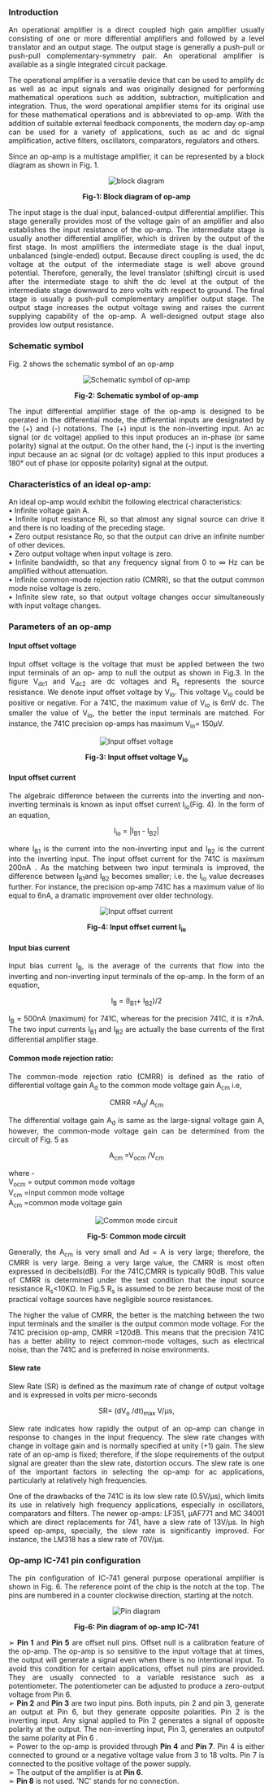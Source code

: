 ### **Introduction**

 <div style="text-align:justify"> 
An operational amplifier is a direct coupled high gain amplifier usually consisting of one or more differential amplifiers and followed by a level translator and an output stage. The output stage is generally a push-pull or push-pull complementary-symmetry pair. An operational amplifier is available as a single integrated circuit package.

The operational amplifier is a versatile device that can be used to amplify dc as well as ac input signals and was originally designed for performing mathematical operations such as addition, subtraction, multiplication and integration. Thus, the word operational amplifier stems for its original use for these mathematical operations and is abbreviated to op-amp. With the addition of suitable external feedback components, the modern day op-amp can be used for a variety of applications, such as ac and dc signal amplification, active filters, oscillators, comparators, regulators and others.

Since an op-amp is a multistage amplifier, it can be represented by a block diagram as shown in Fig. 1.
<div style="text-align:center">

![block diagram](images/image1.png)

**Fig-1: Block diagram of op-amp**
</div>

The input stage is the dual input, balanced-output differential amplifier. This stage generally provides most of the voltage gain of an amplifier and also establishes the input resistance of the op-amp. The intermediate stage is usually another differential amplifier, which is driven by the output of the first stage. In most amplifiers the intermediate stage is the dual input, unbalanced (single-ended) output. Because direct coupling is used, the dc voltage at the output of the intermediate stage is well above ground potential. Therefore, generally, the level translator (shifting) circuit is used after the intermediate stage to shift the dc level at the output of the intermediate stage downward to zero volts with respect to ground. The final stage is usually a push-pull complementary amplifier output stage. The output stage increases the output voltage swing and raises the current supplying capability of the op-amp. A well-designed output stage also provides low output resistance.

### Schematic symbol

Fig. 2 shows the schematic symbol of an op-amp
<div style="text-align:center">

![Schematic symbol of op-amp](images/image2.png)

**Fig-2: Schematic symbol of op-amp**
</div>

The input differential amplifier stage of the op-amp is designed to be operated in the differential mode, the differential inputs are designated by the (+) and (-) notations. The (+) input is the non-inverting input. An ac signal (or dc voltage) applied to this input produces an in-phase (or same polarity) signal at the output. On the other hand, the (-) input is the inverting input because an ac signal (or dc voltage) applied to this input produces a 180° out of phase (or opposite polarity) signal at the output.

### Characteristics of an ideal op-amp:

An ideal op-amp would exhibit the following electrical characteristics:  
• Infinite voltage gain A.  
• Infinite input resistance Ri, so that almost any signal source can drive it and there is no loading of the preceding stage.  
• Zero output resistance Ro, so that the output can drive an infinite number of other devices.  
• Zero output voltage when input voltage is zero.  
• Infinite bandwidth, so that any frequency signal from 0 to ∞ Hz can be amplified without attenuation.  
• Infinite common-mode rejection ratio (CMRR), so that the output common mode noise voltage is zero.  
• Infinite slew rate, so that output voltage changes occur simultaneously with input voltage changes.  

### Parameters of an op-amp

#### Input offset voltage

Input offset voltage is the voltage that must be applied between the two input terminals of an op- amp to null the output as shown in Fig.3. In the figure V<sub>dc1</sub> and V<sub>dc2</sub> are dc voltages and R<sub>s</sub> represents the source resistance. We denote input offset voltage by V<sub>io</sub>. This voltage V<sub>io</sub> could be positive or negative. For a 741C, the maximum value of V<sub>io</sub> is 6mV dc. The smaller the value of V<sub>io</sub>, the better the input terminals are matched. For instance, the 741C precision op-amps has maximum V<sub>io</sub>\= 150µV.
<div style="text-align:center">

![Input offset voltage](images/image3.png )

**Fig-3: Input offset voltage V<sub>io</sub>**
</div>
  

#### Input offset current

The algebraic difference between the currents into the inverting and non-inverting terminals is known as input offset current I<sub>io</sub>(Fig. 4). In the form of an equation,

<center>I<sub>io</sub> = |I<sub>B1</sub> - I<sub>B2</sub>|</center>

where I<sub>B1</sub> is the current into the non-inverting input and I<sub>B2</sub> is the current into the inverting input. The input offset current for the 741C is maximum 200nA . As the matching between two input terminals is improved, the difference between I<sub>B1</sub>and I<sub>B2</sub> becomes smaller; i.e. the I<sub>io</sub> value decreases further. For instance, the precision op-amp 741C has a maximum value of lio equal to 6nA, a dramatic improvement over older technology.
<div style="text-align:center">

![Input offset current](images/image4.png )

**Fig-4: Input offset current I<sub>io</sub>**
</div>
  

#### Input bias current

Input bias current I<sub>B</sub>, is the average of the currents that flow into the inverting and non-inverting input terminals of the op-amp. In the form of an equation,

<center>I<sub>B</sub> = (I<sub>B1</sub>+ I<sub>B2</sub>)/2</center>
  
I<sub>B</sub> = 500nA (maximum) for 741C, whereas for the precision 741C, it is ±7nA. The two input currents I<sub>B1</sub> and I<sub>B2</sub> are actually the base currents of the first differential amplifier stage.

#### Common mode rejection ratio:

The common-mode rejection ratio (CMRR) is defined as the ratio of differential voltage gain A<sub>d</sub> to the common mode voltage gain A<sub>cm</sub> i.e,

<center>CMRR =A<sub>d</sub>/ A<sub>cm</sub></center>

The differential voltage gain A<sub>d</sub> is same as the large-signal voltage gain A, however, the common-mode voltage gain can be determined from the circuit of Fig. 5 as

<center>A<sub>cm</sub> =V<sub>ocm</sub> /V<sub>cm</sub></center>

where -  
V<sub>ocm</sub> = output common mode voltage  
V<sub>cm</sub> =input common mode voltage  
A<sub>cm</sub> =common mode voltage gain
<div style="text-align:center">

![Common mode circuit](images/image5.png )

**Fig-5: Common mode circuit**
</div>

Generally, the A<sub>cm</sub> is very small and Ad = A is very large; therefore, the CMRR is very large. Being a very large value, the CMRR is most often expressed in decibels(dB). For the 741C,CMRR is typically 90dB. This value of CMRR is determined under the test condition that the input source resistance R<sub>s</sub><10KΩ. In Fig.5 R<sub>s</sub> is assumed to be zero because most of the practical voltage sources have negligible source resistances.

The higher the value of CMRR, the better is the matching between the two input terminals and the smaller is the output common mode voltage. For the 741C precision op-amp, CMRR =120dB. This means that the precision 741C has a better ability to reject common-mode voltages, such as electrical noise, than the 741C and is preferred in noise environments.


#### Slew rate

Slew Rate (SR) is defined as the maximum rate of change of output voltage and is expressed in volts per micro-seconds

<center>SR= (dV<sub>o</sub> /dt)<sub>max</sub> V/µs,</center>
  
Slew rate indicates how rapidly the output of an op-amp can change in response to changes in the input frequency. The slew rate changes with change in voltage gain and is normally specified at unity (+1) gain. The slew rate of an op-amp is fixed; therefore, if the slope requirements of the output signal are greater than the slew rate, distortion occurs. The slew rate is one of the important factors in selecting the op-amp for ac applications, particularly at relatively high frequencies.

One of the drawbacks of the 741C is its low slew rate (0.5V/µs), which limits its use in relatively high frequency applications, especially in oscillators, comparators and filters. The newer op-amps: LF351, µAF771 and MC 34001 which are direct replacements for 741, have a slew rate of 13V/µs. In high speed op-amps, specially, the slew rate is significantly improved. For instance, the LM318 has a slew rate of 70V/µs.

### Op-amp IC-741 pin configuration

The pin configuration of IC-741 general purpose operational amplifier is shown in Fig. 6. The reference point of the chip is the notch at the top. The pins are numbered in a counter clockwise direction, starting at the notch.
<div style="text-align:center">

![Pin diagram](images/image6.png)

**Fig-6: Pin diagram of op-amp IC-741**
</div>

➢ **Pin 1** and **Pin 5** are offset null pins. Offset null is a calibration feature of the op-amp. The op-amp is so sensitive to the input voltage that at times, the output will generate a signal even when there is no intentional input. To avoid this condition for certain applications, offset null pins are provided. They are usually connected to a variable resistance such as a potentiometer. The potentiometer can be adjusted to produce a zero-output voltage from Pin 6.  
➢ **Pin 2** and **Pin 3** are two input pins. Both inputs, pin 2 and pin 3, generate an output at Pin 6, but they generate opposite polarities. Pin 2 is the inverting input. Any signal applied to Pin 2 generates a signal of opposite polarity at the output. The non-inverting input, Pin 3, generates an outputof the same polarity at Pin 6 .  
➢ Power to the op-amp is provided through **Pin 4** and **Pin 7**. Pin 4 is either connected to ground or a negative voltage value from 3 to 18 volts. Pin 7 is connected to the positive voltage of the power supply.  
➢ The output of the amplifier is at **Pin 6**.  
➢ **Pin 8** is not used. 'NC' stands for no connection.

</div>

